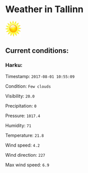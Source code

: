 # Weather in Tallinn 

<img src= 'images/sun.jpg' width= '50' /> 

## Current conditions: 

### Harku: 

Timestamp: ``` 2017-08-01 10:55:09 ``` 

Condition: ``` Few clouds ``` 

Visibility: ``` 20.0 ``` 

Precipitation: ``` 0 ``` 

Pressure: ``` 1017.4 ``` 

Humidity: ``` 71 ``` 

Temperature: ``` 21.8 ``` 

Wind speed: ``` 4.2 ``` 

Wind direction: ``` 227 ``` 

Max wind speed: ``` 6.9 ``` 

